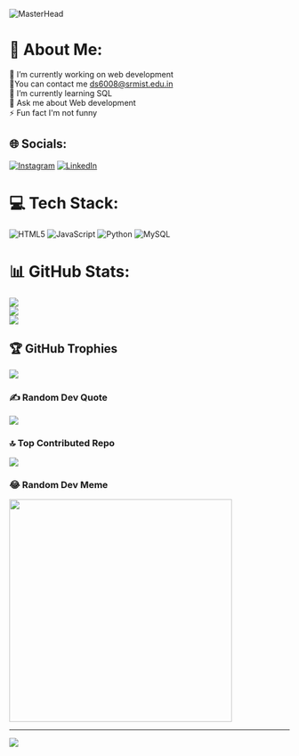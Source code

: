 ![MasterHead](https://cdn.sanity.io/images/tlr8oxjg/production/5c3120359be5c4f225cd7b817811217041b759ab-1192x668.png?w=3840&q=100&fit=clip&auto=format)
# 💫 About Me:
🔭 I’m currently working on web development<br>🤝You can contact me ds6008@srmist.edu.in<br>🌱 I’m currently learning SQL<br>💬 Ask me about Web development<br>⚡ Fun fact I'm not funny


## 🌐 Socials:
[![Instagram](https://img.shields.io/badge/Instagram-%23E4405F.svg?logo=Instagram&logoColor=white)](https://instagram.com/jo_13_07) [![LinkedIn](https://img.shields.io/badge/LinkedIn-%230077B5.svg?logo=linkedin&logoColor=white)](https://linkedin.com/in/https://www.linkedin.com/in/dega-jawali-reddy-700510291?utm_source=share&utm_campaign=share_via&utm_content=profile&utm_medium=android_app) 

# 💻 Tech Stack:
![HTML5](https://img.shields.io/badge/html5-%23E34F26.svg?style=for-the-badge&logo=html5&logoColor=white) ![JavaScript](https://img.shields.io/badge/javascript-%23323330.svg?style=for-the-badge&logo=javascript&logoColor=%23F7DF1E) ![Python](https://img.shields.io/badge/python-3670A0?style=for-the-badge&logo=python&logoColor=ffdd54) ![MySQL](https://img.shields.io/badge/mysql-4479A1.svg?style=for-the-badge&logo=mysql&logoColor=white)
# 📊 GitHub Stats:
![](https://github-readme-stats.vercel.app/api?username=jawali04&theme=highcontrast&hide_border=false&include_all_commits=true&count_private=false)<br/>
![](https://github-readme-streak-stats.herokuapp.com/?user=jawali04&theme=highcontrast&hide_border=false)<br/>
![](https://github-readme-stats.vercel.app/api/top-langs/?username=jawali04&theme=highcontrast&hide_border=false&include_all_commits=true&count_private=false&layout=compact)

## 🏆 GitHub Trophies
![](https://github-profile-trophy.vercel.app/?username=jawali04&theme=radical&no-frame=false&no-bg=true&margin-w=4)

### ✍️ Random Dev Quote
![](https://quotes-github-readme.vercel.app/api?type=horizontal&theme=radical)

### 🔝 Top Contributed Repo
![](https://github-contributor-stats.vercel.app/api?username=jawali04&limit=5&theme=dark&combine_all_yearly_contributions=true)

### 😂 Random Dev Meme
<img src='https://memer-new.vercel.app/' style="height: 400px;"/>

---
[![](https://visitcount.itsvg.in/api?id=jawali04&icon=0&color=0)](https://visitcount.itsvg.in)

<!-- Proudly created with GPRM ( https://gprm.itsvg.in ) -->
